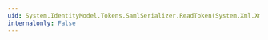```yaml
---
uid: System.IdentityModel.Tokens.SamlSerializer.ReadToken(System.Xml.XmlReader,System.IdentityModel.Selectors.SecurityTokenSerializer,System.IdentityModel.Selectors.SecurityTokenResolver)
internalonly: False
---
```

